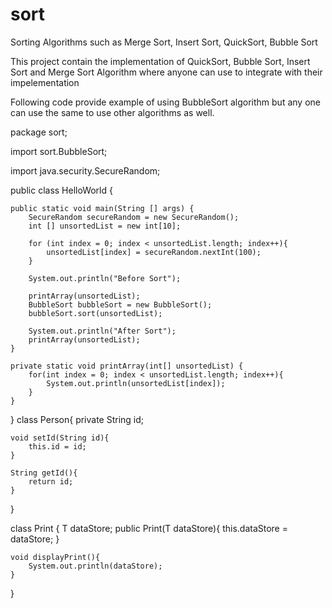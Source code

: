 # sort
Sorting Algorithms such as Merge Sort, Insert Sort, QuickSort, Bubble Sort

This project contain the implementation of QuickSort, Bubble Sort, Insert Sort and Merge Sort Algorithm where anyone can use to integrate with their impelementation

Following code provide example of using BubbleSort algorithm but any one can use the same to use other algorithms as well.

package sort;

import sort.BubbleSort;

import java.security.SecureRandom;

public class HelloWorld {

    public static void main(String [] args) {
        SecureRandom secureRandom = new SecureRandom();
        int [] unsortedList = new int[10];

        for (int index = 0; index < unsortedList.length; index++){
            unsortedList[index] = secureRandom.nextInt(100);
        }

        System.out.println("Before Sort");

        printArray(unsortedList);
        BubbleSort bubbleSort = new BubbleSort();
        bubbleSort.sort(unsortedList);

        System.out.println("After Sort");
        printArray(unsortedList);
    }

    private static void printArray(int[] unsortedList) {
        for(int index = 0; index < unsortedList.length; index++){
            System.out.println(unsortedList[index]);
        }
    }

}
class Person{
    private String id;

    void setId(String id){
        this.id = id;
    }

    String getId(){
        return id;
    }
}

class Print<T> {
    T dataStore;
    public Print(T dataStore){
        this.dataStore = dataStore;
    }

    void displayPrint(){
        System.out.println(dataStore);
    }
}

